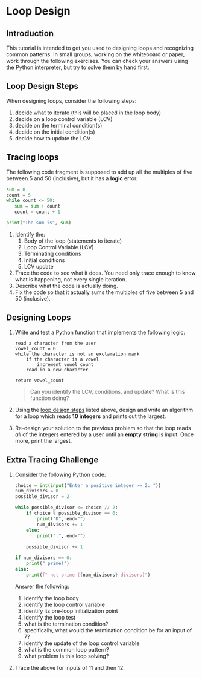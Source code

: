 # Loop Design

<!-- Mashup of COMP 1501 and COMP 1631 tutorials -->

## Introduction
This tutorial is intended to get you used to designing loops and recognizing common patterns. In small groups, working on the whiteboard or paper, work through the following exercises. You can check your answers using the Python interpreter, but try to solve them by hand first.

## Loop Design Steps
When designing loops, consider the following steps:
1. decide what to iterate (this will be placed in the loop body)
2. decide on a loop control variable (LCV)
3. decide on the terminal condition(s)
4. decide on the initial condition(s)
5. decide how to update the LCV

## Tracing loops
The following code fragment is supposed to add up all the multiples of five between 5 and 50 (inclusive), but it has a **logic** error.

```python
sum = 0
count = 5
while count <= 50:
   sum = sum + count
   count = count + 1

print("The sum is", sum)
```

1. Identify the:
   1. Body of the loop (statements to iterate)
   2. Loop Control Variable (LCV)
   3. Terminating conditions
   4. Initial conditions
   5. LCV update
2. Trace the code to see what it does. You need only trace enough to know what is happening, not every single iteration.
3. Describe what the code is actually doing.
4. Fix the code so that it actually sums the multiples of five between 5 and 50 (inclusive).

## Designing Loops
1. Write and test a Python function that implements the following logic:
    ```plaintext
    read a character from the user
    vowel_count = 0
    while the character is not an exclamation mark
        if the character is a vowel
            increment vowel_count
        read in a new character
    
    return vowel_count
    ```
    > Can you identify the LCV, conditions, and update? What is this function doing?
2. Using the [loop design steps](#loop-design-steps) listed above, design and write an algorithm for a loop which reads **10 integers** and prints out the largest.

3. Re-design your solution to the previous problem so that the loop reads *all* of the integers entered by a user until an **empty string** is input. Once more, print the largest.

## Extra Tracing Challenge
1. Consider the following Python code:
    ```python
    choice = int(input("Enter a positive integer >= 2: "))
    num_divisors = 0
    possible_divisor = 2

    while possible_divisor <= choice // 2:
        if choice % possible_divisor == 0:
            print("D", end="")
            num_divisors += 1
        else:
            print(".", end="")
        
        possible_divisor += 1

    if num_divisors == 0:
        print(" prime!")
    else:
        print(f" not prime ({num_divisors} divisors)")
    ```

    Answer the following:
   1. identify the loop body
   2. identify the loop control variable
   3. identify its pre-loop initialization point
   4. identify the loop test
   5. what is the termination condition?
   6. specifically, what would the termination condition be for an input of 7?
   7. identify the update of the loop control variable
   8. what is the common loop pattern?
   9. what problem is this loop solving?

2.  Trace the above for inputs of 11 and then 12.
